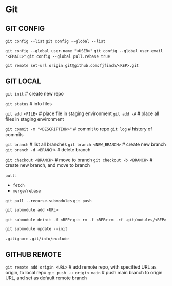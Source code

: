 # Git
## GIT CONFIG
`git config --list`
`git config --global --list`

`git config --global user.name "<USER>"`
`git config --global user.email "<EMAIL>"`
`git config --global pull.rebase true`

`git remote set-url origin git@github.com:fjfinch/<REP>.git`

## GIT LOCAL
`git init` # create new repo

`git status` # info files

`git add <FILE>` # place file in staging environment
`git add -A` # place all files in staging environment

`git commit -m "<DESCRIPTION>"` # commit to repo
`git log` # history of commits

`git branch` # list all branches
`git branch <NEW_BRANCH>` # create new branch
`git branch -d <BRANCH>` # delete branch

`git checkout <BRANCH>` # move to branch
`git checkout -b <BRANCH>` # create new branch, and move to branch

`pull`:
- `fetch`
- `merge/rebase`

`git pull --recurse-submodules`
`git push`

`git submodule add <URL>`

`git submodule deinit -f <REP>`
`git rm -f <REP>`
`rm -rf .git/modules/<REP>`

`git submodule update --init`

`.gitignore`
`.git/info/exclude`

## GITHUB REMOTE
`git remote add origin <URL>` # add remote repo, with specified URL as origin, to local repo
`git push -u origin main` # push main branch to origin URL, and set as default remote branch